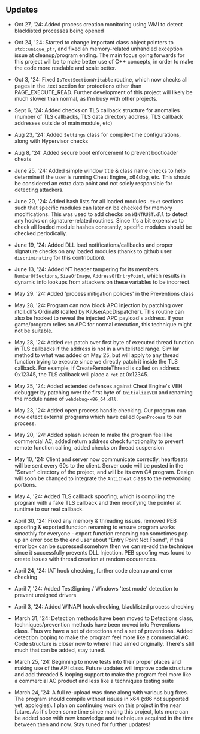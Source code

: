 ## Updates
- Oct 27, '24: Added process creation monitoring using WMI to detect blacklisted processes being opened  

- Oct 24, '24: Started to change important class object pointers to `std::unique_ptr`, and fixed an memory-related unhandled exception issue at cleanup/program ending. The main focus going forwards for this project will be to make better use of C++ concepts, in order to make the code more readable and scale better.  
  
- Oct 3, '24: Fixed `IsTextSectionWritable` routine, which now checks all pages in the .text section for protections other than PAGE_EXECUTE_READ. Further development of this project will likely be much slower than normal, as I'm busy with other projects.  
  
- Sept 6, '24: Added checks on TLS callback structure for anomalies (number of TLS callbacks, TLS data directory address, TLS callback addresses outside of main module, etc)  

- Aug 23, '24: Added `Settings` class for compile-time configurations, along with Hypervisor checks  

- Aug 8, '24: Added secure boot enforcement to prevent bootloader cheats  
  
- June 25, '24: Added simple window title & class name checks to help determine if the user is running Cheat Engine, x64dbg, etc. This should be considered an extra data point and not solely responsible for detecting attackers.

- June 20, '24: Added hash lists for all loaded modules `.text` sections such that specific modules can later on be checked for memory modifications. This was used to add checks on `WINTRUST.dll` to detect any hooks on signature-related routines. Since it's a bit expensive to check all loaded module hashes constantly, specific modules should be checked periodically.

- June 19, '24: Added DLL load notifications/callbacks and proper signature checks on any loaded modules (thanks to github user `discriminating` for this contribution). 

- June 13, '24: Added NT header tampering for its members `NumberOfSections`, `SizeOfImage`, `AddressOfEntryPoint`, which results in dynamic info lookups from attackers on these variables to be incorrect.

- May 29. '24: Added 'process mitigation policies' in the Preventions class

- May 28, '24: Program can now block APC injection by patching over ntdll.dll's Ordinal8 (called by KiUserApcDispatcher). This routine can also be hooked to reveal the injected APC payload's address. If your game/program relies on APC for normal execution, this technique might not be suitable.

- May 28, '24: Added `ret` patch over first byte of executed thread function in TLS callbacks if the address is not in a whitelisted range. Similar method to what was added on May 25, but will apply to any thread function trying to execute since we directly patch it inside the TLS callback. For example, if CreateRemoteThread is called on address 0x12345, the TLS callback will place a `ret` at 0x12345.

- May 25, '24: Added extended defenses against Cheat Engine's VEH debugger by patching over the first byte of `InitializeVEH` and renaming the module name of `vehdebug-x86_64.dll`.

- May 23, '24: Added open process handle checking. Our program can now detect external programs which have called `OpenProcess` to our process.

- May 20, '24: Added splash screen to make the program feel like commercial AC, added return address check functionality to prevent remote function calling, added checks on thread suspension

- May 10, '24: Client and server now communicate correctly, heartbeats will be sent every 60s to the client. Server code will be posted in the "Server" directory of the project, and will be its own C# program. Design will soon be changed to integrate the `AntiCheat` class to the networking portions.

- May 4, '24: Added TLS callback spoofing, which is compiling the program with a fake TLS callback and then modifying the pointer at runtime to our real callback.

- April 30, '24: Fixed any memory & threading issues, removed PEB spoofing & exported function renaming to ensure program works smoothly for everyone - export function renaming can sometimes pop up an error box to the end user about "Entry Point Not Found", if this error box can be supressed somehow then we can re-add the technique since it successfully prevents DLL Injection. PEB spoofing was found to create issues with thread creation at random occurences. 

- April 24, '24: IAT hook checking, further code cleanup and error checking

- April 7, '24: Added TestSigning / Windows 'test mode' detection to prevent unsigned drivers

- April 3, '24: Added WINAPI hook checking, blacklisted process checking

- March 31, '24: Detection methods have been moved to Detections class, techniques/prevention methods have been moved into Preventions class. Thus we have a set of detections and a set of preventions. Added detection looping to make the program feel more like a commercial AC. Code structure is closer now to where I had aimed originally. There's still much that can be added, stay tuned.

- March 25, '24: Beginning to move tests into their proper places and making use of the API class. Future updates will improve code structure and add threaded & looping support to make the program feel more like a commercial AC product and less like a techniques testing suite

- March 24, '24: A full re-upload was done along with various bug fixes. The program should compile without issues in x64 (x86 not supported yet, apologies). I plan on continuing work on this project in the near future. As it's been some time since making this project, lots more can be added soon with new knowledge and techniques acquired in the time between then and now. Stay tuned for further updates!
